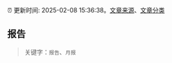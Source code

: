 :alarm_clock: 更新时间: 2025-02-08 15:36:38。[文章来源](/README.md)、[文章分类](/TAGS.md)

## 报告


> 关键字：`报告`、`月报`



